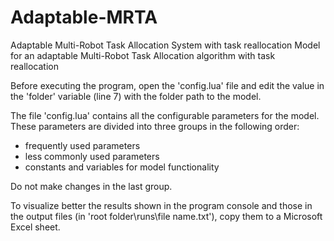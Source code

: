 # Adaptable-MRTA
Adaptable Multi-Robot Task Allocation System with task reallocation
Model for an adaptable Multi-Robot Task Allocation algorithm with task reallocation

Before executing the program, open the 'config.lua' file and edit the value in the 'folder' variable (line 7) with the folder path to the model.

The file 'config.lua' contains all the configurable parameters for the model. These parameters are divided into three groups in the following order:
 - frequently used parameters
 - less commonly used parameters
 - constants and variables for model functionality

Do not make changes in the last group.

To visualize better the results shown in the program console and those in the output files (in 'root folder\runs\file name.txt'), copy them to a Microsoft Excel sheet.
